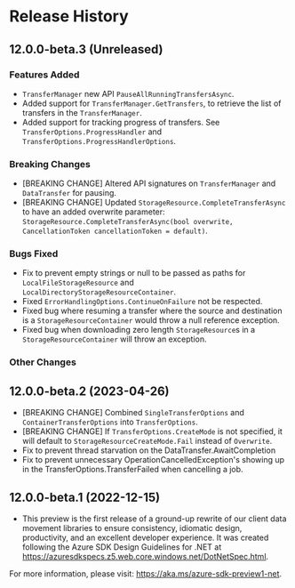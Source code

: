 # Release History

## 12.0.0-beta.3 (Unreleased)

### Features Added
- `TransferManager` new API `PauseAllRunningTransfersAsync`.
- Added support for `TransferManager.GetTransfers`, to retrieve the list of transfers in the `TransferManager`.
- Added support for tracking progress of transfers. See `TransferOptions.ProgressHandler` and `TransferOptions.ProgressHandlerOptions`.

### Breaking Changes
- [BREAKING CHANGE] Altered API signatures on `TransferManager` and `DataTransfer` for pausing.
- [BREAKING CHANGE] Updated `StorageResource.CompleteTransferAsync` to have an added overwrite parameter: `StorageResource.CompleteTransferAsync(bool overwrite, CancellationToken cancellationToken = default)`.

### Bugs Fixed
- Fix to prevent empty strings or null to be passed as paths for `LocalFileStorageResource` and `LocalDirectoryStorageResourceContainer`.
- Fixed `ErrorHandlingOptions.ContinueOnFailure` not be respected.
- Fixed bug where resuming a transfer where the source and destination is a `StorageResourceContainer` would throw a null reference exception. 
- Fixed bug when downloading zero length `StorageResource`s in a `StorageResourceContainer` will throw an exception.

### Other Changes

## 12.0.0-beta.2 (2023-04-26)
- [BREAKING CHANGE] Combined `SingleTransferOptions` and `ContainerTransferOptions` into `TransferOptions`.
- [BREAKING CHANGE] If `TransferOptions.CreateMode` is not specified, it will default to `StorageResourceCreateMode.Fail` instead of `Overwrite`.
- Fix to prevent thread starvation on the DataTransfer.AwaitCompletion
- Fix to prevent unnecessary OperationCancelledException's showing up in the TransferOptions.TransferFailed when cancelling a job.

## 12.0.0-beta.1 (2022-12-15)
- This preview is the first release of a ground-up rewrite of our client data movement
libraries to ensure consistency, idiomatic design, productivity, and an
excellent developer experience.  It was created following the Azure SDK Design
Guidelines for .NET at https://azuresdkspecs.z5.web.core.windows.net/DotNetSpec.html.

For more information, please visit: https://aka.ms/azure-sdk-preview1-net.
